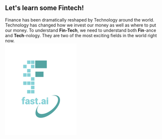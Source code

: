 ## Let's learn some Fintech!
Finance has been dramatically reshaped by Technology around the world. Technology has changed how we invest our money as well as where to put our money. 
To understand **Fin-Tech**, we need to understand both **Fin**-ance and **Tech**-nology. They are two of the most exciting fields in the world right now.  
![Image of fast.ai logo](images/logo.png)


